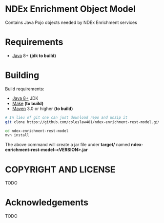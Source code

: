 
[jetty]: http://eclipse.org/jetty/
[maven]: http://maven.apache.org/
[java]: https://www.oracle.com/java/index.html
[git]: https://git-scm.com/

[make]: https://www.gnu.org/software/make

NDEx Enrichment Object Model
============================

Contains Java Pojo objects needed by NDEx Enrichment services



Requirements
============

* [Java][java] 8+ **(jdk to build)**



Building  
========

Build requirements:

* [Java 8+][java] JDK
* [Make][make] **(to build)**
* [Maven][maven] 3.0 or higher **(to build)**


```Bash
# In lieu of git one can just download repo and unzip it
git clone https://github.com/coleslaw481/ndex-enrichment-rest-model.git

cd ndex-enrichment-rest-model
mvn install

```

The above command will create a jar file under **target/** named 
**ndex-enrichment-rest-model-\<VERSION\>.jar** 




COPYRIGHT AND LICENSE
=====================

TODO

Acknowledgements
================

TODO
